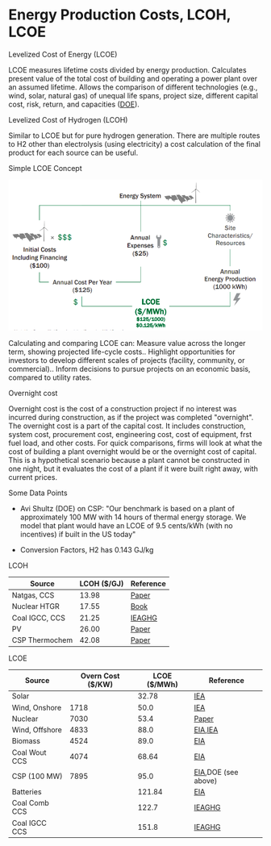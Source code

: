 # Energy Production Costs, LCOH, LCOE

Levelized Cost of Energy (LCOE)

LCOE measures lifetime costs divided by energy production. Calculates
present value of the total cost of building and operating a power
plant over an assumed lifetime. Allows the comparison of different
technologies (e.g., wind, solar, natural gas) of unequal life spans,
project size, different capital cost, risk, return, and capacities
([DOE](https://www.energy.gov/sites/prod/files/2015/08/f25/LCOE.pdf)).

Levelized Cost of Hydrogen (LCOH)

Similar to LCOE but for pure hydrogen generation. There are multiple
routes to H2 other than electrolysis (using electricity) a cost
calculation of the final product for each source can be useful.

Simple LCOE Concept

![](costs-lcoe-01.png)

Calculating and comparing LCOE can: Measure value across the longer
term, showing projected life-cycle costs.. Highlight opportunities for
investors to develop different scales of projects (facility,
community, or commercial).. Inform decisions to pursue projects on an
economic basis, compared to utility rates.

Overnight cost

Overnight cost is the cost of a construction project if no interest
was incurred during construction, as if the project was completed
"overnight". The overnight cost is a part of the capital cost. It
includes construction, system cost, procurement cost, engineering
cost, cost of equipment, frst fuel load, and other costs. For quick
comparisons, firms will look at what the cost of building a plant
overnight would be or the overnight cost of capital. This is a
hypothetical scenario because a plant cannot be constructed in one
night, but it evaluates the cost of a plant if it were built right
away, with current prices.

Some Data Points

* Avi Shultz (DOE) on CSP: "Our benchmark is based on a plant of
approximately 100 MW with 14 hours of thermal energy storage. We model
that plant would have an LCOE of 9.5 cents/kWh (with no incentives) if
built in the US today"

* Conversion Factors, H2 has 0.143 GJ/kg

LCOH

|Source         |LCOH ($/GJ) |Reference| 
|---------------|------------|----------|
|Natgas, CCS    | 13.98      | [Paper](https://www.linkedin.com/pulse/what-levelized-cost-clean-hydrogen-production-greg-perkins/)  |
|Nuclear HTGR   | 17.55      | [Book](https://books.google.com.tr/books?id=BpZ7DwAAQBAJ)  |
|Coal IGCC, CCS | 21.25      | [IEAGHG](https://ieaghg.org/docs/General_Docs/Reports/2014-03.pdf)  |
|PV             | 26.00      | [Paper](https://www.cell.com/cell-reports-physical-science/pdfExtended/S2666-3864(20)30224-1)  |
|CSP Thermochem | 42.08      | [Paper](https://www.mdpi.com/1996-1073/12/3/352/pdf-vor)  |

LCOE


|Source         |Overn Cost ($/KW)   |LCOE ($/MWh)|Reference| 
|---------------|--------------------|------------|----------|
|Solar          |                    | 32.78      |[IEA](https://www.iea.org/reports/projected-costs-of-generating-electricity-2020)
|Wind, Onshore  | 1718               | 50.0       |[IEA](https://www.iea.org/reports/projected-costs-of-generating-electricity-2020)
|Nuclear        | 7030               | 53.4       |[Paper](https://link.springer.com/content/pdf/10.1007/s11356-021-18129-3.pdf/)|
|Wind, Offshore | 4833               | 88.0       |[EIA](https://www.eia.gov/outlooks/aeo/assumptions/pdf/table_8.2.pdf),[IEA](https://www.iea.org/reports/projected-costs-of-generating-electricity-2020)
|Biomass        | 4524               | 89.0       |[EIA](https://www.eia.gov/outlooks/aeo/pdf/electricity_generation.pdf)|
|Coal Wout CCS  | 4074               | 68.64      |[EIA](https://www.eia.gov/outlooks/aeo/assumptions/pdf/table_8.2.pdf)|
|CSP (100 MW)   | 7895               | 95.0       |[EIA](https://www.eia.gov/outlooks/aeo/assumptions/pdf/table_8.2.pdf),DOE (see above)|
|Batteries      |                    | 121.84     |[EIA](https://www.eia.gov/outlooks/aeo/pdf/electricity_generation.pdf)|
|Coal Comb CCS  |                    | 122.7      |[IEAGHG](https://ieaghg.org/docs/General_Docs/Reports/2014-03.pdf)|
|Coal IGCC CCS  |                    | 151.8      |[IEAGHG](https://ieaghg.org/docs/General_Docs/Reports/2014-03.pdf)|

